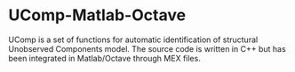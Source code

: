# UComp-Matlab-Octave
UComp is a set of functions for automatic identification of structural Unobserved Components model. The source code is written in C++ but has been integrated in Matlab/Octave  through MEX files.
